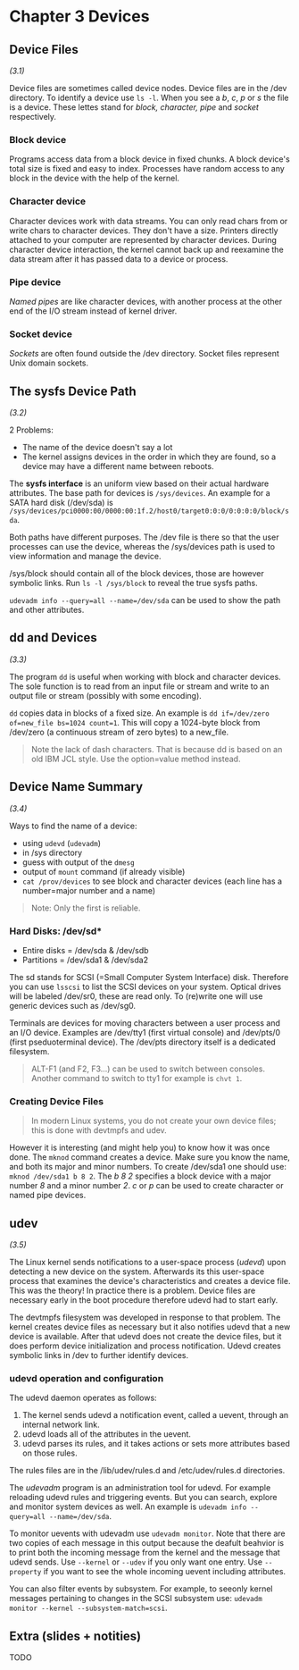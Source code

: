 # Chapter 3 Devices

## Device Files
_(3.1)_

Device files are sometimes called device nodes. Device files are in the /dev directory. To identify a device use `ls -l`. When you see a _b_, _c_, _p_ or _s_ the file is a device. These lettes stand for _block, character, pipe_ and _socket_ respectively. 

### Block device

Programs access data from a block device in fixed chunks. A block device's total size is fixed and easy to index. Processes have random access to any block in the device with the help of the kernel.

### Character device

Character devices work with data streams. You can only read chars from or write chars to character devices. They don't have a size. Printers directly attached to your computer are represented by character devices. During character device interaction, the kernel cannot back up and reexamine the data stream after it has passed data to a device or process.

### Pipe device

_Named pipes_ are like character devices, with another process at the other end of the I/O stream instead of kernel driver.

### Socket device

_Sockets_ are often found outside the /dev directory. Socket files represent Unix domain sockets. 


## The sysfs Device Path
_(3.2)_

2 Problems:
- The name of the device doesn't say a lot
- The kernel assigns devices in the order in which they are found, so a device may have a different name between reboots. 

The **sysfs interface** is an uniform view based on their actual hardware attributes. The base path for devices is `/sys/devices`. An example for a SATA hard disk (/dev/sda) is `/sys/devices/pci0000:00/0000:00:1f.2/host0/target0:0:0/0:0:0:0/block/sda`.

Both paths have different purposes. The /dev file is there so that the user processes can use the device, whereas the /sys/devices path is used to view information and manage the device. 

/sys/block should contain all of the block devices, those are however symbolic links. Run `ls -l /sys/block` to reveal the true sysfs paths. 

`udevadm info --query=all --name=/dev/sda` can be used to show the path and other attributes. 


## dd and Devices
_(3.3)_

The program `dd` is useful when working with block and character devices. The sole function is to read from an input file or stream and write to an output file or stream (possibly with some encoding). 

`dd` copies data in blocks of a fixed size. An example is `dd if=/dev/zero of=new_file bs=1024 count=1`. This will copy a 1024-byte block from /dev/zero (a continuous stream of zero bytes) to a new_file.

> Note the lack of dash characters. That is because dd is based on an old IBM JCL style. Use the option=value method instead.


## Device Name Summary
_(3.4)_

Ways to find the name of a device:
 
* using `udevd` (`udevadm`)
* in /sys directory
* guess with output of the `dmesg`
* output of `mount` command (if already visible)
* `cat /prov/devices` to see block and character devices (each line has a number=major number and a name)

> Note: Only the first is reliable.

### Hard Disks: /dev/sd*

* Entire disks = /dev/sda & /dev/sdb
* Partitions = /dev/sda1 & /dev/sda2

The sd stands for SCSI (=Small Computer System Interface) disk. Therefore you can use `lsscsi` to list the SCSI devices on your system. Optical drives will be labeled /dev/sr0, these are read only. To (re)write one will use generic devices such as /dev/sg0.

Terminals are devices for moving characters between a user process and an I/O device. Examples are /dev/tty1 (first virtual console) and /dev/pts/0 (first pseduoterminal device). The /dev/pts directory itself is a dedicated filesystem.

> ALT-F1 (and F2, F3...) can be used to switch between consoles. Another command to switch to tty1 for example is `chvt 1`.

### Creating Device Files

> In modern Linux systems, you do not create your own device files; this is done with devtmpfs and udev. 

However it is interesting (and might help you) to know how it was once done. The `mknod` command creates a device. Make sure you know the name, and both its major and minor numbers. To create /dev/sda1 one should use: `mknod /dev/sda1 b 8 2`. The _b 8 2_ specifies a block device with a major number _8_ and a minor number _2_. _c_ or _p_ can be used to create character or named pipe devices. 

## udev
_(3.5)_

The Linux kernel sends notifications to a user-space process (_udevd_) upon detecting a new device on the system. Afterwards its this user-space process that examines the device's characteristics and creates a device file. This was the theory! In practice there is a problem. Device files are necessary early in the boot procedure therefore udevd had to start early. 

The devtmpfs filesystem was developed in response to that problem. The kernel creates device files as necessary but it also notifies udevd that a new device is available. After that udevd does not create the device files, but it does perform device initialization and process notification. Udevd creates symbolic links in /dev to further identify devices.

### udevd operation and configuration

The udevd daemon operates as follows:

1. The kernel sends udevd a notification event, called a uevent, through an internal network link.
2. udevd loads all of the attributes in the uevent.
3. udevd parses its rules, and it takes actions or sets more attributes based on those rules.

The rules files are in the /lib/udev/rules.d and /etc/udev/rules.d directories. 

The _udevadm_ program is an administration tool for udevd. For example reloading udevd rules and triggering events. But you can search, explore and monitor system devices as well. An example is `udevadm info --query=all --name=/dev/sda`.

To monitor uevents with udevadm use `udevadm monitor`. Note that there are two copies of each message in this output because the deafult beahvior is to print both the incoming message from the kernel and the message that udevd sends. Use `--kernel` or `--udev` if you only want one entry. Use `--property` if you want to see the whole incoming uevent including attributes.

You can also filter events by subsystem. For example, to seeonly kernel messages pertaining to changes in the SCSI subsystem use: `udevadm monitor --kernel --subsystem-match=scsi`.

## Extra (slides + notities)

TODO









